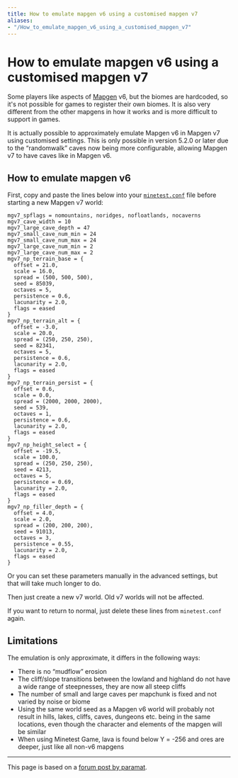 ```yaml
---
title: How to emulate mapgen v6 using a customised mapgen v7
aliases:
- "/How_to_emulate_mapgen_v6_using_a_customised_mapgen_v7"
---
```


# How to emulate mapgen v6 using a customised mapgen v7
Some players like aspects of [Mapgen](/mapgen "Map generator") v6, but the biomes are hardcoded, so it's not possible for games to register their own biomes. It is also very different from the other mapgens in how it works and is more difficult to support in games.

It is actually possible to approximately emulate Mapgen v6 in Mapgen v7 using customised settings. This is only possible in version 5.2.0 or later due to the “randomwalk” caves now being more configurable, allowing Mapgen v7 to have caves like in Mapgen v6.

How to emulate mapgen v6
------------------------

First, copy and paste the lines below into your [`minetest.conf`](/for-players/minetest-conf "Minetest.conf") file before starting a new Mapgen v7 world:

```
mgv7_spflags = nomountains, noridges, nofloatlands, nocaverns
mgv7_cave_width = 10
mgv7_large_cave_depth = 47
mgv7_small_cave_num_min = 24
mgv7_small_cave_num_max = 24
mgv7_large_cave_num_min = 2
mgv7_large_cave_num_max = 2
mgv7_np_terrain_base = {
  offset = 21.0,
  scale = 16.0,
  spread = (500, 500, 500),
  seed = 85039,
  octaves = 5,
  persistence = 0.6,
  lacunarity = 2.0,
  flags = eased
}
mgv7_np_terrain_alt = {
  offset = -3.0,
  scale = 20.0,
  spread = (250, 250, 250),
  seed = 82341,
  octaves = 5,
  persistence = 0.6,
  lacunarity = 2.0,
  flags = eased
}
mgv7_np_terrain_persist = {
  offset = 0.6,
  scale = 0.0,
  spread = (2000, 2000, 2000),
  seed = 539,
  octaves = 1,
  persistence = 0.6,
  lacunarity = 2.0,
  flags = eased
}
mgv7_np_height_select = {
  offset = -19.5,
  scale = 100.0,
  spread = (250, 250, 250),
  seed = 4213,
  octaves = 5,
  persistence = 0.69,
  lacunarity = 2.0,
  flags = eased
}
mgv7_np_filler_depth = {
  offset = 4.0,
  scale = 2.0,
  spread = (200, 200, 200),
  seed = 91013,
  octaves = 3,
  persistence = 0.55,
  lacunarity = 2.0,
  flags = eased
}

```


Or you can set these parameters manually in the advanced settings, but that will take much longer to do.

Then just create a new v7 world. Old v7 worlds will not be affected.

If you want to return to normal, just delete these lines from `minetest.conf` again.

Limitations
-----------

The emulation is only approximate, it differs in the following ways:

*   There is no “mudflow” erosion
*   The cliff/slope transitions between the lowland and highland do not have a wide range of steepnesses, they are now all steep cliffs
*   The number of small and large caves per mapchunk is fixed and not varied by noise or biome
*   Using the same world seed as a Mapgen v6 world will probably not result in hills, lakes, cliffs, caves, dungeons etc. being in the same locations, even though the character and elements of the mapgen will be similar
*   When using Minetest Game, lava is found below Y = -256 and ores are deeper, just like all non-v6 mapgens

* * *

This page is based on a [forum post by paramat](https://forum.luanti.org/viewtopic.php?f=3&t=24831).
